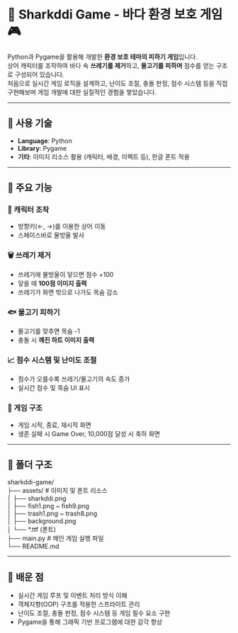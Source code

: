 # 🌊 Sharkddi Game - 바다 환경 보호 게임 🎮

Python과 Pygame을 활용해 개발한 **환경 보호 테마의 피하기 게임**입니다.  
상어 캐릭터를 조작하여 바다 속 **쓰레기를 제거**하고, **물고기를 피하며** 점수를 얻는 구조로 구성되어 있습니다.  
처음으로 실시간 게임 로직을 설계하고, 난이도 조절, 충돌 판정, 점수 시스템 등을 직접 구현해보며 게임 개발에 대한 실질적인 경험을 쌓았습니다.

---

## 🔧 사용 기술

- **Language**: Python  
- **Library**: Pygame  
- **기타**: 이미지 리소스 활용 (캐릭터, 배경, 이펙트 등), 한글 폰트 적용  

---

## 📌 주요 기능

### 🦈 캐릭터 조작

- 방향키(←, →)를 이용한 상어 이동  
- 스페이스바로 물방울 발사  

### 🗑️ 쓰레기 제거

- 쓰레기에 물방울이 닿으면 점수 +100  
- 닿을 때 **100점 이미지 출력**  
- 쓰레기가 화면 밖으로 나가도 목숨 감소  

### 🐟 물고기 피하기

- 물고기를 맞추면 목숨 -1  
- 충돌 시 **깨진 하트 이미지 출력**  

### 📈 점수 시스템 및 난이도 조절

- 점수가 오를수록 쓰레기/물고기의 속도 증가  
- 실시간 점수 및 목숨 UI 표시  

### 🧩 게임 구조

- 게임 시작, 종료, 재시작 화면  
- 생존 실패 시 Game Over, 10,000점 달성 시 축하 화면  

---

## 📁 폴더 구조

sharkddi-game/  
├── assets/ # 이미지 및 폰트 리소스  
│ ├── sharkddi.png  
│ ├── fish1.png ~ fish9.png  
│ ├── trash1.png ~ trash8.png  
│ ├── background.png  
│ └── *.ttf (폰트)  
├── main.py # 메인 게임 실행 파일  
└── README.md  

---

## 📝 배운 점

- 실시간 게임 루프 및 이벤트 처리 방식 이해  
- 객체지향(OOP) 구조를 적용한 스프라이트 관리  
- 난이도 조절, 충돌 판정, 점수 시스템 등 게임 필수 요소 구현  
- Pygame을 통해 그래픽 기반 프로그램에 대한 감각 향상  
